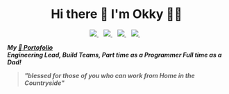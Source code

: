 <h1 align='center'>
  Hi there 👋 I'm Okky 👨‍🔬
</h1>

<p align='center'>
  <a href="https://www.linkedin.com/in/okky-muhamad-budiman-9b25b8b0/">
    <img src="https://img.shields.io/badge/linkedin-%230077B5.svg?&style=for-the-badge&logo=linkedin&logoColor=white" />
  </a>&nbsp;&nbsp;
  <a href="https://www.instagram.com/okkiw/">
    <img src="https://img.shields.io/badge/instagram-%23E4405F.svg?&style=for-the-badge&logo=instagram&logoColor=white" />        
  </a>&nbsp;&nbsp;
  <a href="https://medium.com/@budimanokky93">
    <img src="https://img.shields.io/badge/medium-%2312100E.svg?&style=for-the-badge&logo=medium&logoColor=white" />        
  </a>&nbsp;&nbsp;
  <a href="https://twitter.com/okiww">
    <img src="https://img.shields.io/badge/twitter-%231DA1F2.svg?&style=for-the-badge&logo=twitter&logoColor=white" />
  </a>&nbsp;&nbsp;
</p>
<!--<h2 align='center'>Tech Stack</h2>
<p align='center'>
  <img src ="https://img.shields.io/badge/html5%20-%23E34F26.svg?&style=for-the-badge&logo=html5&logoColor=white" />
  <img src ="https://img.shields.io/badge/css3%20-%231572B6.svg?&style=for-the-badge&logo=css3&logoColor=white" />
  <img src ="https://img.shields.io/badge/javascript%20-%23323330.svg?&style=for-the-badge&logo=javascript&logoColor=%23F7DF1E" />
  <img src ="https://img.shields.io/badge/node.js%20-%2343853D.svg?&style=for-the-badge&logo=node.js&logoColor=white" />
  <img src ="https://img.shields.io/badge/typescript%20-%23007ACC.svg?&style=for-the-badge&logo=typescript&logoColor=white" />
  <img src ="https://img.shields.io/badge/python%20-%2314354C.svg?&style=for-the-badge&logo=python&logoColor=white" />
  <img src ="https://img.shields.io/badge/php-%23777BB4.svg?&style=for-the-badge&logo=php&logoColor=white" />
  <img src ="https://img.shields.io/badge/java-%23ED8B00.svg?&style=for-the-badge&logo=java&logoColor=white" />
  <img src ="https://img.shields.io/badge/go-%2300ADD8.svg?&style=for-the-badge&logo=go&logoColor=white" />
  <img src ="https://img.shields.io/badge/mysql-%2300f.svg?&style=for-the-badge&logo=mysql&logoColor=white" />
  <img src ="https://img.shields.io/badge/postgres-%23316192.svg?&style=for-the-badge&logo=postgresql&logoColor=white" />
  <img src ="https://img.shields.io/badge/MongoDB-%234ea94b.svg?&style=for-the-badge&logo=mongodb&logoColor=white" />
  <img src ="https://img.shields.io/badge/Amazon%20AWS-%23232F3E?logo=amazon-aws&logoColor=white&style=for-the-badge" />
  <img src ="https://img.shields.io/badge/Google%20Cloud-%234285F4?logo=google-cloud&logoColor=white&style=for-the-badge" />
</p> --!>


***My <a href="https://okiww.github.io/">📝 Portofolio</a>***<br>
***Engineering Lead, Build Teams, Part time as a Programmer
Full time as a Dad!***
> ***"blessed for those of you who can work from Home in the Countryside"***
